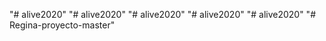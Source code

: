 "# alive2020" 
"# alive2020" 
"# alive2020" 
"# alive2020" 
"# alive2020" 
"# Regina-proyecto-master" 
